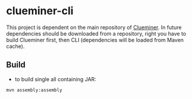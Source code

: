 # clueminer-cli

This project is dependent on the main repository of [Clueminer](https://github.com/deric/clueminer). In future dependencies should be downloaded from a repository, right you have to build Clueminer first, then CLI (dependencies will be loaded from Maven cache).

## Build

  - to build single all containing JAR:
```
mvn assembly:assembly
```
